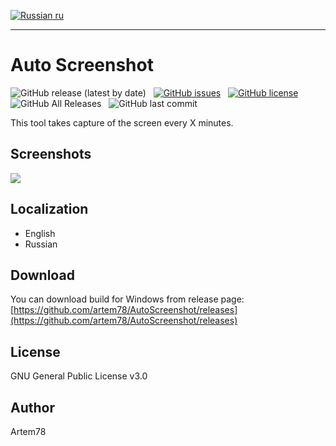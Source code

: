 [![Russian](images/russian_icon.png) ru](README-ru.md "Russian")

-------------------------  

Auto Screenshot
===============

![GitHub release (latest by date)](https://img.shields.io/github/v/release/artem78/AutoScreenshot?style=plastic)&nbsp;&nbsp;&nbsp;[![GitHub issues](https://img.shields.io/github/issues/artem78/AutoScreenshot?style=plastic)](https://github.com/artem78/AutoScreenshot/issues)&nbsp;&nbsp;&nbsp;[![GitHub license](https://img.shields.io/github/license/artem78/AutoScreenshot?style=plastic)](https://github.com/artem78/AutoScreenshot/blob/master/LICENSE.txt)&nbsp;&nbsp;&nbsp;![GitHub All Releases](https://img.shields.io/github/downloads/artem78/AutoScreenshot/total?style=plastic)&nbsp;&nbsp;&nbsp;![GitHub last commit](https://img.shields.io/github/last-commit/artem78/AutoScreenshot?style=plastic)


This tool takes capture of the screen every X minutes.

## Screenshots
![](images/main_window.png)

## Localization
* English
* Russian

## Download
You can download build for Windows from release page: [https://github.com/artem78/AutoScreenshot/releases](https://github.com/artem78/AutoScreenshot/releases)

## License
GNU General Public License v3.0

## Author
Artem78
